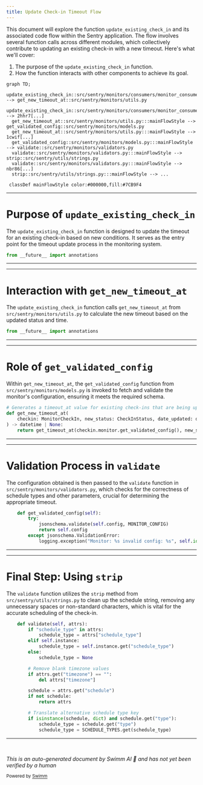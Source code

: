 ```yaml
---
title: Update Check-in Timeout Flow
---
```

This document will explore the function `update_existing_check_in` and its associated code flow within the Sentry application. The flow involves several function calls across different modules, which collectively contribute to updating an existing check-in with a new timeout. Here's what we'll cover:

1. The purpose of the `update_existing_check_in` function.
2. How the function interacts with other components to achieve its goal.

```mermaid
graph TD;
  update_existing_check_in::src/sentry/monitors/consumers/monitor_consumer.py:::mainFlowStyle --> get_new_timeout_at::src/sentry/monitors/utils.py
  update_existing_check_in::src/sentry/monitors/consumers/monitor_consumer.py:::mainFlowStyle --> 2hhr7[...]
  get_new_timeout_at::src/sentry/monitors/utils.py:::mainFlowStyle --> get_validated_config::src/sentry/monitors/models.py
  get_new_timeout_at::src/sentry/monitors/utils.py:::mainFlowStyle --> 1cwif[...]
  get_validated_config::src/sentry/monitors/models.py:::mainFlowStyle --> validate::src/sentry/monitors/validators.py
  validate::src/sentry/monitors/validators.py:::mainFlowStyle --> strip::src/sentry/utils/strings.py
  validate::src/sentry/monitors/validators.py:::mainFlowStyle --> nbr86[...]
  strip::src/sentry/utils/strings.py:::mainFlowStyle --> ...

 classDef mainFlowStyle color:#000000,fill:#7CB9F4
```

<SwmSnippet path="/src/sentry/monitors/consumers/monitor_consumer.py" line="1">

---

# Purpose of `update_existing_check_in`

The `update_existing_check_in` function is designed to update the timeout for an existing check-in based on new conditions. It serves as the entry point for the timeout update process in the monitoring system.

```python
from __future__ import annotations
```

---

</SwmSnippet>

<SwmSnippet path="/src/sentry/monitors/consumers/monitor_consumer.py" line="1">

---

# Interaction with `get_new_timeout_at`

The `update_existing_check_in` function calls `get_new_timeout_at` from `src/sentry/monitors/utils.py` to calculate the new timeout based on the updated status and time.

```python
from __future__ import annotations
```

---

</SwmSnippet>

<SwmSnippet path="/src/sentry/monitors/utils.py" line="73">

---

# Role of `get_validated_config`

Within `get_new_timeout_at`, the `get_validated_config` function from `src/sentry/monitors/models.py` is invoked to fetch and validate the monitor's configuration, ensuring it meets the required schema.

```python
# Generates a timeout_at value for existing check-ins that are being updated
def get_new_timeout_at(
    checkin: MonitorCheckIn, new_status: CheckInStatus, date_updated: datetime
) -> datetime | None:
    return get_timeout_at(checkin.monitor.get_validated_config(), new_status, date_updated)
```

---

</SwmSnippet>

<SwmSnippet path="/src/sentry/monitors/models.py" line="369">

---

# Validation Process in `validate`

The configuration obtained is then passed to the `validate` function in `src/sentry/monitors/validators.py`, which checks for the correctness of schedule types and other parameters, crucial for determining the appropriate timeout.

```python
    def get_validated_config(self):
        try:
            jsonschema.validate(self.config, MONITOR_CONFIG)
            return self.config
        except jsonschema.ValidationError:
            logging.exception("Monitor: %s invalid config: %s", self.id, self.config)
```

---

</SwmSnippet>

<SwmSnippet path="/src/sentry/monitors/validators.py" line="166">

---

# Final Step: Using `strip`

The `validate` function utilizes the `strip` method from `src/sentry/utils/strings.py` to clean up the schedule string, removing any unnecessary spaces or non-standard characters, which is vital for the accurate scheduling of the check-in.

```python
    def validate(self, attrs):
        if "schedule_type" in attrs:
            schedule_type = attrs["schedule_type"]
        elif self.instance:
            schedule_type = self.instance.get("schedule_type")
        else:
            schedule_type = None

        # Remove blank timezone values
        if attrs.get("timezone") == "":
            del attrs["timezone"]

        schedule = attrs.get("schedule")
        if not schedule:
            return attrs

        # Translate alternative schedule type key
        if isinstance(schedule, dict) and schedule.get("type"):
            schedule_type = schedule.get("type")
            schedule_type = SCHEDULE_TYPES.get(schedule_type)

```

---

</SwmSnippet>

&nbsp;

*This is an auto-generated document by Swimm AI 🌊 and has not yet been verified by a human*

<SwmMeta version="3.0.0" repo-id="Z2l0aHViJTNBJTNBc2VudHJ5JTNBJTNBZ2V0c2VudHJ5" repo-name="sentry"><sup>Powered by [Swimm](/)</sup></SwmMeta>
